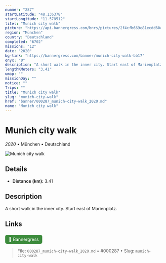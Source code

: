 ```yaml
---
nummer: "287"
startLatitude: "48.136378"
startLongitude: "11.578512"
titel: "Munich city walk"
picture: "https://api.bannergress.com/bnrs/pictures/2f4cfb669c81ecdd60c8625a9dc27fea"
region: "München"
country: "Deutschland"
completed: "6702"
missions: "12"
date: "2020"
bg-link: "https://bannergress.com/banner/munich-city-walk-bb17"
onyx: "0"
description: "A short walk in the inner city. Start east of Marienplatz."
lengthKMeters: "3,41"
umap: ""
missionDay: ""
notice: ""
Trips: ""
title: "Munich city walk"
slug: "munich-city-walk"
href: "banner/000287_munich-city-walk_2020.md"
name: "Munich city walk"
---
```

# Munich city walk

*2020* • München • Deutschland

![Munich city walk](https://api.bannergress.com/bnrs/pictures/2f4cfb669c81ecdd60c8625a9dc27fea)



## Details
- **Distance (km):** 3.41






## Description
A short walk in the inner city. Start east of Marienplatz.



## Links
<a href="https://bannergress.com/banner/munich-city-walk-bb17" style="display:inline-block;margin:6px 8px 0 0;padding:6px 12px;background:#3c8b3c;color:#fff;text-decoration:none;border-radius:6px;">🔗 Bannergress</a>




> File: `000287_munich-city-walk_2020.md` • #000287 • Slug: `munich-city-walk`
